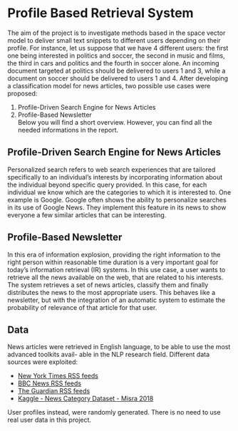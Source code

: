 # Profile Based Retrieval System
The aim of the project is to investigate methods based in the space vector model to deliver small text snippets to different users depending on their profile. 
For instance, let us suppose that we have 4 different users: the first one being interested in politics and soccer, the second in music and films, the third in cars and politics and the fourth in soccer alone. An incoming document targeted at politics should be delivered to users 1 and 3, while a document on soccer should be delivered to users 1 and 4. 
After developing a classification model for news articles, two possible use cases were proposed:
1. Profile-Driven Search Engine for News Articles
2. Profile-Based Newsletter  
Below you will find a short overview. However, you can find all the needed informations in the report.

## Profile-Driven Search Engine for News Articles
Personalized search refers to web search experiences that are tailored specifically to an individual’s interests by incorporating information about the individual beyond specific query provided. In this case, for each individual we know which are the categories to which it is interested to. One example is Google. Google often shows the ability to personalize searches in its use of Google News. They implement this feature in its news to show everyone a few similar articles that can be interesting. 

## Profile-Based Newsletter  
In this era of information explosion, providing the right information to the right person within reasonable time duration is a very important goal for today’s information retrieval (IR) systems. In this use case, a user wants to retrieve all the news available on the web, that are related to his interests. The system retrieves a set of news articles, classify them and finally distributes the news to the most appropriate users. This behaves like a newsletter, but with the integration of an automatic system to estimate the probability of relevance of that article for that user.

## Data
News articles were retrieved in English language, to be able to use the most advanced toolkits avail-
able in the NLP research field. Different data sources were exploited: 
- [New York Times RSS feeds](https://www.nytimes.com/)
- [BBC News RSS feeds](https://www.bbc.com/news)
- [The Guardian RSS feeds](https://www.theguardian.com/us)
- [Kaggle - News Category Dataset - Misra 2018](https://www.kaggle.com/rmisra/news-category-dataset)

User profiles instead, were randomly generated. There is no need to use real user data in this project.

